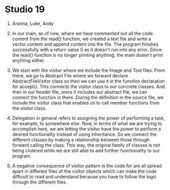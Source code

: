 # Studio 19
1. Aranna, Luke, Andy


2. In our main, as of now, where we have commented out all the code content from the read() function,
we created a text file and write a vector content and append content into the file. The program finishes successfully with
a return value 0 as it doesn't run into any error. Since the read() function is no longer printing anything, the main
doesn't print anything either.


3. We start with the visitor where we include the Image and Text files. From there, we go to Abstract File where
we forward declare AbstractFileVisitor class so then we can use it in the function declaration for accept(). This 
connects the visitor class to our concrete classes. And then in our header file, since it includes our abstract file, 
we can connect the function in there. During the definition in the source file, we include the visitor class that 
enables us to call member functions from the visitor class.


4. Delegation in general refers to assigning the power of performing a task, for example, to somewhere else. Now, in terms
of what we are trying to accomplish here, we are letting the visitor have the power to perform a desired functionality
instead of using inheritance. So we connect the different classes by making a relationship between those through
forward calling the class. This way, the original family of classes is not being clutered while we are still able to add
further functionality to our program.


5. A negative consequence of visitor pattern is the code for are all spread apart in different files of the visitor objects
which can make the code difficult to read and understand because you have to follow the logic through the different files.